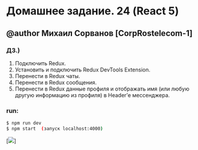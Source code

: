 # Домашнее задание. 24 (React 5)
 @author Михаил Сорванов [CorpRostelecom-1]
 ----
 ### ДЗ.) 
1.	Подключить Redux.
2.	Установить и подключить Redux DevTools Extension.
3.	Перенести в Redux чаты.
4.	Перенести в Redux сообщения.
5.	Перенести в Redux данные профиля и отображать имя (или любую другую информацию из профиля) в Header’е мессенджера.




### run: 
```sh
$ npm run dev
$ npm start  (запуск localhost:4000)
```

[![](https://miro.medium.com/max/480/1*7LOWVelUHYS1iqeX34Whzg.png)]